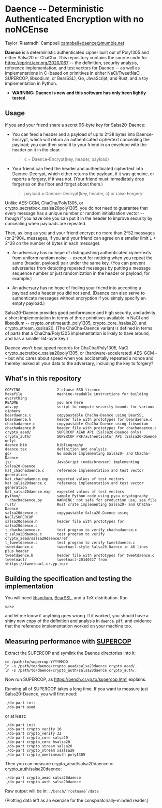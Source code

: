 Daence -- Deterministic Authenticated Encryption with no noNCEnse
=================================================================

Taylor ‘Riastradh’ Campbell <campbell+daence@mumble.net>

**Daence** is a deterministic authenticated cipher built out of
Poly1305 and either Salsa20 or ChaCha.  This repository contains the
source code for https://eprint.iacr.org/2020/067 -- the definition,
security analysis, reference implementation, and test vectors for
Daence -- as well as implementations in C (based on primitives in
either NaCl/TweetNaCl, SUPERCOP, libsodium, or BearSSL), Go,
JavaScript, and Rust, and a toy implementation in Python.

- **WARNING: Daence is new and this software has only been lightly tested.**

## Usage

If you and your friend share a secret 96-byte key for Salsa20-Daence:

- You can feed a header and a payload of up to 2^38 bytes into
  Daence-Encrypt, which will return an authenticated ciphertext
  concealing the payload; you can then send it to your friend in an
  envelope with the header on it in the clear.

  > c = Daence-Encrypt(key, header, payload)

- Your friend can feed the header and authenticated ciphertext into
  Daence-Decrypt, which either returns the payload, if it was genuine,
  or reports a forgery, if it was not.  (Your friend must immediately
  drop forgeries on the floor and forget about them.)

  > payload = Daence-Decrypt(key, header, c) or raise Forgery!

Unlike AES-GCM, ChaCha/Poly1305, or crypto_secretbox_xsalsa20poly1305,
you do not need to guarantee that every message has a unique number or
random initialization vector -- though if you have one you can put it
in the header to improve security by concealing when payloads are
repeated.

Then, as long as you and your friend encrypt no more than 2^52 messages
(or 2^90/L messages, if you and your friend can agree on a smaller
limit L < 2^38 on the number of bytes in each message):

- An adversary has no hope of distinguishing authenticated ciphertexts
  from uniform random noise -- except for noticing when you repeat the
  same (header, payload) pair under the same key.  (You can prevent
  adversaries from detecting repeated messages by putting a message
  sequence number or just randomization in the header or payload, for
  example.)

- An adversary has no hope of fooling your friend into accepting a
  payload and a header you did not send.  (Daence can also serve to
  authenticate messages without encryption if you simply specify an
  empty payload.)

Salsa20-Daence provides good performance and high security, and admits
a short implementation in terms of three primitives available in NaCl
and libsodium -- crypto_onetimeauth_poly1305, crypto_core_hsalsa20,
and crypto_stream_xsalsa20.  (The ChaCha-Daence variant is defined in
terms of parts that a ChaCha/Poly1305 implementation is likely to have
around, and has a smaller 64-byte key.)

Daence won't beat speed records for ChaCha/Poly1305, NaCl
crypto_secretbox_xsalsa20poly1305, or (hardware-accelerated) AES-GCM --
but who cares about speed when you accidentally repeated a nonce and
thereby leaked all your data to the adversary, including the key to
forgery?


## What's in this repository

```
COPYING                 2-clause BSD licence
Makefile                machine-readable instructions for building everything
README                  you are here
adv.py                  script to compute security bounds for various ciphers
beardaence.c            copypastable ChaCha-Daence using BearSSL
beardaence.h            header file with prototypes for beardaence.c
chachadaence.c          copypastable ChaCha-Daence using libsodium
chachadaence.h          header file with prototypes for chachadaence.c
crypto_aead/            SUPERCOP AEAD API (Salsa20-Daence only)
crypto_auth/            SUPERCOP PRF/authenticator API (Salsa20-Daence only)
daence.bib              bibliography
daence.tex              definition and analysis
go/                     Go module implementing Salsa20- and ChaCha-Daence
js/                     JavaScript (node/browser) implementing Salsa20-Daence
kat_chachadaence.c      reference implementation and test vector generation
kat_chachadaence.exp    expected values of test vectors
kat_salsa20daence.c     reference implementation and test vector generation
kat_salsa20daence.exp   expected values of test vectors
python/                 sample Python code using pyca cryptography
  chachadaence.py       WARNING: not safe for production use; see file
rust/                   Rust crate implementing Salsa20- and ChaCha-Daence
salsa20daence.c         copypastable Salsa20-Daence using NaCl/SUPERCOP
salsa20daence.h         header file with prototypes for salsa20daence.c
t_chachadaence.c        test program to verify chachadaence.c
t_salsa20daence.c       test program to verify crypto_aead/salsa20daence/ref
t_tweetdaence.c         test program to verify tweetdaence.c
tweetdaence.c           tweetnacl-style Salsa20-Daence in 48 lines plus header
tweetdaence.h           header file with prototypes for tweetdaence.c
tweetnacl/              tweetnacl-20140427 from <https://tweetnacl.cr.yp.to/>
```


## Building the specification and testing the implementation

You will need [libsodium](https://libsodium.org/),
[BearSSL](https://bearssl.org), and a TeX distribution.  Run

```
make
```

and let me know if anything goes wrong.  If it worked, you should have
a shiny new copy of the definition and analysis in `daence.pdf`, and
evidence that the reference implementation worked on your machine too.


## Measuring performance with [SUPERCOP](https://bench.cr.yp.to/)

Extract the SUPERCOP and symlink the Daence directories into it:

```
cd /path/to/supercop-YYYYMMDD
ln -s /path/to/daence/crypto_aead/salsa20daence crypto_aead/.
ln -s /path/to/daence/crypto_auth/salsa20daence crypto_auth/.
```

Now run SUPERCOP, as <https://bench.cr.yp.to/supercop.html> explains.

Running all of SUPERCOP takes a long time.  If you want to measure just
Salsa20-Daence, you will first need:

```
./do-part init
./do-part used
```

or at least:

```
./do-part init
./do-part crypto_verify 16
./do-part crypto_verify 32
./do-part crypto_core salsa20
./do-part crypto_core hsalsa20
./do-part crypto_stream salsa20
./do-part crypto_stream xsalsa20
./do-part crypto_onetimeauth poly1305
```

Then you can measure crypto_aead/salsa20daence or
crypto_auth/salsa20daence:

```
./do-part crypto_aead salsa20daence
./do-part crypto_auth salsa20daence
```

Raw output will be in: ```./bench/`hostname`/data```

(Plotting data left as an exercise for the conspiratorially-minded
reader.)
